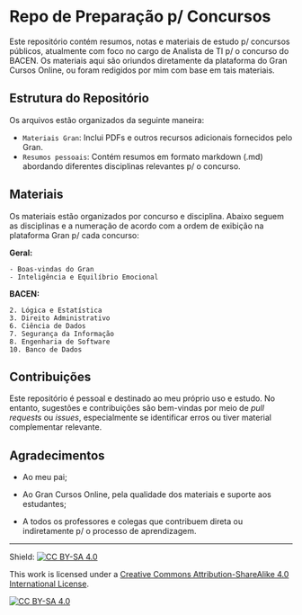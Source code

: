 # Repo de Preparação p/ Concursos

Este repositório contém resumos, notas e materiais de estudo p/ concursos públicos, atualmente com foco no cargo de Analista de TI p/ o concurso do BACEN. Os materiais aqui são oriundos diretamente da plataforma do Gran Cursos Online, ou foram redigidos por mim com base em tais materiais.

## Estrutura do Repositório

Os arquivos estão organizados da seguinte maneira:

- `Materiais Gran`: Inclui PDFs e outros recursos adicionais fornecidos pelo Gran.
- `Resumos pessoais`: Contém resumos em formato markdown (.md) abordando diferentes disciplinas relevantes p/ o concurso.

## Materiais

Os materiais estão organizados por concurso e disciplina. Abaixo seguem as disciplinas e a numeração de acordo com a ordem de exibição na plataforma Gran p/ cada concurso:

**Geral:**

    - Boas-vindas do Gran
    - Inteligência e Equilíbrio Emocional

**BACEN:**

    2. Lógica e Estatística
    3. Direito Administrativo
    6. Ciência de Dados
    7. Segurança da Informação
    8. Engenharia de Software
    10. Banco de Dados

## Contribuições

Este repositório é pessoal e destinado ao meu próprio uso e estudo. No entanto, sugestões e contribuições são bem-vindas por meio de _pull requests_ ou _issues_, especialmente se identificar erros ou tiver material complementar relevante.

## Agradecimentos

- Ao meu pai;

- Ao Gran Cursos Online, pela qualidade dos materiais e suporte aos estudantes;

- A todos os professores e colegas que contribuem direta ou indiretamente p/ o processo de aprendizagem.

---

Shield: [![CC BY-SA 4.0][cc-by-sa-shield]][cc-by-sa]

This work is licensed under a
[Creative Commons Attribution-ShareAlike 4.0 International License][cc-by-sa].

[![CC BY-SA 4.0][cc-by-sa-image]][cc-by-sa]

[cc-by-sa]: http://creativecommons.org/licenses/by-sa/4.0/
[cc-by-sa-image]: https://licensebuttons.net/l/by-sa/4.0/88x31.png
[cc-by-sa-shield]: https://img.shields.io/badge/License-CC%20BY--SA%204.0-lightgrey.svg
